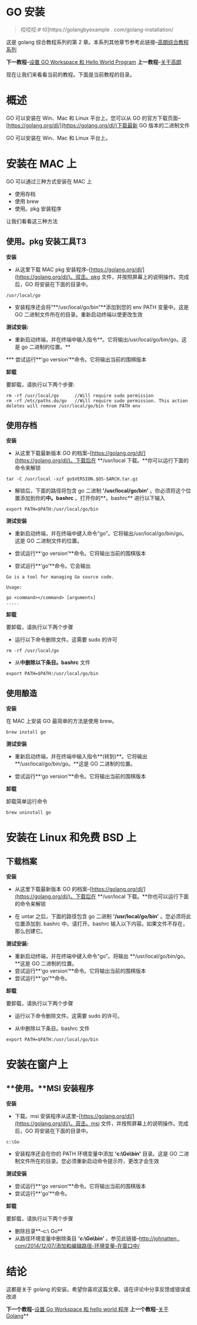 # GO 安装

> 哎哎哎:# t0]https://golangbyexample . com/golang-installation/

这是 golang 综合教程系列的第 2 章。本系列其他章节参考此链接–[高朗综合教程系列](https://golangbyexample.com/golang-comprehensive-tutorial/)

**下一教程**–[设置 GO Workspace 和 Hello World Program](https://golangbyexample.com/workspace-hello-world-golang/)
**上一教程**–[关于高朗](https://golangbyexample.com/about-golang/)

现在让我们来看看当前的教程。下面是当前教程的目录。

# **概述**

GO 可以安装在 Win、Mac 和 Linux 平台上。您可以从 GO 的官方下载页面–[https://golang.org/dl/](https://golang.org/dl/)下载最新 GO 版本的二进制文件

GO 可以安装在 Win、Mac 和 Linux 平台上。

# **安装在 MAC 上**

GO 可以通过三种方式安装在 MAC 上

*   使用存档
*   使用 brew
*   使用。pkg 安装程序

让我们看看这三种方法

## **使用。pkg 安装工具**T3

**安装**

*   从这里下载 MAC pkg 安装程序–[https://golang.org/dl/](https://golang.org/dl/)。双击。pkg 文件，并按照屏幕上的说明操作。完成后，GO 将安装在下面的目录中。

```
/usr/local/go
```

*   安装程序还会将“**/usr/local/go/bin”**添加到您的 env PATH 变量中。这是 GO 二进制文件所在的目录。重新启动终端以使更改生效

**测试安装:**

*   重新启动终端，并在终端中输入指令**。它将输出/usr/local/go/bin/go。这是 go 二进制的位置。**

 ***   尝试运行**‘go version’**命令。它将输出当前的围棋版本

**卸载**

要卸载，请执行以下两个步骤:

```
rm -rf /usr/local/go      //Will require sudo permission
rm -rf /etc/paths.do/go   //Will require sudo permission. This action deletes will remove /usr/local/go/bin from PATH env
```

## **使用存档**

**安装**

*   从这里下载最新版本 GO 的档案–[https://golang.org/dl/](https://golang.org/dl/)。下载后在 **/usr/local 下载。**你可以运行下面的命令来解锁

```
tar -C /usr/local -xzf go$VERSION.$OS-$ARCH.tar.gz
```

*   解锁后，下面的路径将包含 go 二进制 **'/usr/local/go/bin'** 。你必须将这个位置添加到你的**中。bashrc** 。打开你的**。bashrc** 进行以下输入

```
export PATH=$PATH:/usr/local/go/bin
```

**测试安装**

*   重新启动终端，并在终端中键入命令“go”。它将输出/usr/local/go/bin/go。这是 GO 二进制文件的位置。

*   尝试运行**‘go version’**命令。它将输出当前的围棋版本

*   尝试运行**‘go’**命令。它会输出

```
Go is a tool for managing Go source code.

Usage:

go <command></command> [arguments]
.....
```

**卸载**

要卸载，请执行以下两个步骤

*   运行以下命令删除文件。这需要 sudo 的许可

```
rm -rf /usr/local/go 
```

*   从**中删除以下条目。bashrc** 文件

```
export PATH=$PATH:/usr/local/go/bin
```

## **使用酿造**

**安装**

在 MAC 上安装 GO 最简单的方法是使用 brew。

```
brew install go
```

**测试安装**

*   重新启动终端，并在终端中输入指令**(转到)**。它将输出 **/usr/local/go/bin/go。**这是 GO 二进制的位置。

*   尝试运行**‘go version’**命令。它将输出当前的围棋版本

**卸载**

卸载简单运行命令

```
brew uninstall go
```

# **安装在 Linux 和免费 BSD 上**

## **下载档案**

**安装**

*   从这里下载最新版本 GO 的档案–[https://golang.org/dl/](https://golang.org/dl/)。下载后在 **/usr/local 下载。**你也可以运行下面的命令来解锁

*   在 untar 之后，下面的路径包含 go 二进制 **'/usr/local/go/bin'** 。您必须将此位置添加到. bashrc 中。请打开。bashrc 输入以下内容。如果文件不存在，那么创建它。

**测试安装:**

*   重新启动终端，并在终端中键入命令“go”。将输出 **/usr/local/go/bin/go。**这是 GO 二进制的位置。
*   尝试运行**‘go version’**命令。它将输出当前的围棋版本
*   尝试运行**‘go’**命令。

**卸载**

要卸载，请执行以下两个步骤

*   运行以下命令删除文件。这需要 sudo 的许可。

*   从中删除以下条目。bashrc 文件

```
export PATH=$PATH:/usr/local/go/bin
```

# **安装在窗户上**

## **使用。**MSI 安装程序

**安装**

*   下载。msi 安装程序从这里–[https://golang.org/dl/](https://golang.org/dl/)。双击。msi 文件，并按照屏幕上的说明操作。完成后，GO 将安装在下面的目录中。

```
c:\Go

```

*   安装程序还会在你的 PATH 环境变量中添加 **'c:\Go\bin'** 目录。这是 GO 二进制文件所在的目录。您必须重新启动命令提示符，更改才会生效

**测试安装**

*   尝试运行**‘go version’**命令。它将输出当前的围棋版本
*   尝试运行**‘go’**命令。

**卸载**

要卸载，请执行以下两个步骤

*   删除目录**–c:\ Go**
*   从路径环境变量中删除条目 **'c:\Go\bin'** 。参见此链接–[http://johnatten . com/2014/12/07/添加和编辑路径-环境变量-在窗口中/](http://johnatten.com/2014/12/07/adding-and-editing-path-environment-variables-in-windows/)

# **结论**

这都是关于 golang 的安装。希望你喜欢这篇文章。请在评论中分享反馈或错误或改进

**下一个教程**–[设置 Go Workspace 和 hello world 程序](https://golangbyexample.com/workspace-hello-world-golang)
**上一个教程**–[关于 Golang](https://golangbyexample.com/about-golang/)**